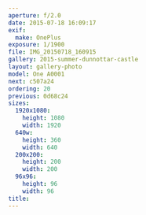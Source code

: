 ```yaml
---
aperture: f/2.0
date: 2015-07-18 16:09:17
exif:
  make: OnePlus
exposure: 1/1900
file: IMG_20150718_160915
gallery: 2015-summer-dunnottar-castle
layout: gallery-photo
model: One A0001
next: c507a24
ordering: 20
previous: 0d68c24
sizes:
  1920x1080:
    height: 1080
    width: 1920
  640w:
    height: 360
    width: 640
  200x200:
    height: 200
    width: 200
  96x96:
    height: 96
    width: 96
title: 
---
```

